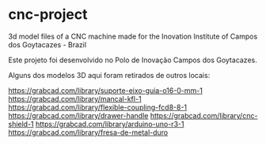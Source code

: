 # cnc-project
3d model files of a CNC machine made for the Inovation Institute of Campos dos Goytacazes - Brazil

Este projeto foi desenvolvido no Polo de Inovação Campos dos Goytacazes.

Alguns dos modelos 3D aqui foram retirados de outros locais:

https://grabcad.com/library/suporte-eixo-guia-o16-0-mm-1
https://grabcad.com/library/mancal-kfl-1
https://grabcad.com/library/flexible-coupling-fcd8-8-1
https://grabcad.com/library/drawer-handle
https://grabcad.com/library/cnc-shield-1
https://grabcad.com/library/arduino-uno-r3-1
https://grabcad.com/library/fresa-de-metal-duro
